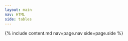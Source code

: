 ```yaml
---
layout: main
nav: HTML
side: tables
---
```

{% include content.md nav=page.nav side=page.side %}